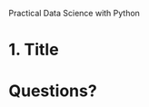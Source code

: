 [comment]: # (THEME = pdsp)
[comment]: # (CODE_THEME = base16/zenburn)
Practical Data Science with Python
# 1. Title

[comment]: # (!!!)

# Questions?

